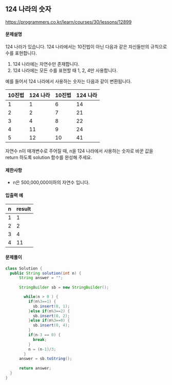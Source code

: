 ## 124 나라의 숫자

https://programmers.co.kr/learn/courses/30/lessons/12899

#### 문제설명

124 나라가 있습니다. 124 나라에서는 10진법이 아닌 다음과 같은 자신들만의 규칙으로 수를 표현합니다.

1. 124 나라에는 자연수만 존재합니다.
2. 124 나라에는 모든 수를 표현할 때 1, 2, 4만 사용합니다.

예를 들어서 124 나라에서 사용하는 숫자는 다음과 같이 변환됩니다.

| 10진법 | 124 나라 | 10진법 | 124 나라 |
| ------ | -------- | ------ | -------- |
| 1      | 1        | 6      | 14       |
| 2      | 2        | 7      | 21       |
| 3      | 4        | 8      | 22       |
| 4      | 11       | 9      | 24       |
| 5      | 12       | 10     | 41       |

자연수 n이 매개변수로 주어질 때, n을 124 나라에서 사용하는 숫자로 바꾼 값을 return 하도록 solution 함수를 완성해 주세요.



#### 제한사항

- n은 500,000,000이하의 자연수 입니다.



#### 입출력 예

| n    | result |
| ---- | ------ |
| 1    | 1      |
| 2    | 2      |
| 3    | 4      |
| 4    | 11     |



#### 문제풀이

```java
class Solution {
  public String solution(int n) {
      String answer = "";
        
      StringBuilder sb = new StringBuilder();

        while(n > 0 ) {
          if(n%3==1) {
            sb.insert(0, 1);
          }else if(n%3==2) {
            sb.insert(0, 2);
          }else if(n%3==0) {
            sb.insert(0, 4);
          }
          if(n-3 == 0) {
            break;
          }
          n = (n-1)/3;
        }
      answer = sb.toString();
      
      return answer;
  }
}
```
